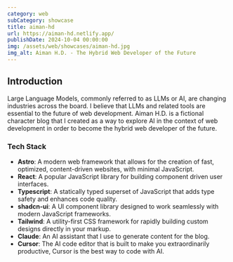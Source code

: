 ```yaml
---
category: web
subCategory: showcase
title: aiman-hd
url: https://aiman-hd.netlify.app/
publishDate: 2024-10-04 00:00:00
img: /assets/web/showcases/aiman-hd.jpg
img_alt: Aiman H.D. - The Hybrid Web Developer of the Future
---
```


## Introduction

Large Language Models, commonly referred to as LLMs or AI, are changing industries across the board. I believe that LLMs and related tools are essential to the future of web development. Aiman H.D. is a fictional character blog that I created as a way to explore AI in the context of web development in order to become the hybrid web developer of the future.

### Tech Stack

- **Astro**: A modern web framework that allows for the creation of fast, optimized, content-driven websites, with minimal JavaScript.
- **React**: A popular JavaScript library for building component driven user interfaces.
- **Typescript**: A statically typed superset of JavaScript that adds type safety and enhances code quality.
- **shadcn-ui**: A UI component library designed to work seamlessly with modern JavaScript frameworks.
- **Tailwind**: A utility-first CSS framework for rapidly building custom designs directly in your markup.
- **Claude**: An AI assistant that I use to generate content for the blog.
- **Cursor**: The AI code editor that is built to make you extraordinarily productive, Cursor is the best way to code with AI.
